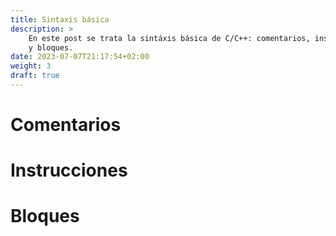 ```yaml
---
title: Sintaxis básica
description: >
    En este post se trata la sintáxis básica de C/C++: comentarios, instrucciones
    y bloques.
date: 2023-07-07T21:17:54+02:00
weight: 3
draft: true
---
```


<!-- TODO: como compilar (C++) + código de ejemplo -->
<!-- TODO: preprocesador y etapas de compilación -->

<!-- TODO: variables, tipos de datos, modificadores, alcance -->
<!-- TODO: Makefile -->

# Comentarios
# Instrucciones
# Bloques

